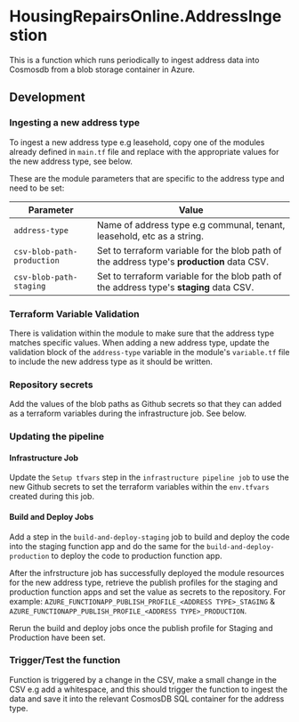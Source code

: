# HousingRepairsOnline.AddressIngestion

This is a function which runs periodically to ingest address data into Cosmosdb from a blob storage container in Azure.

## Development

### Ingesting a new address type

To ingest a new address type e.g leasehold, copy one of the modules already defined in  `main.tf` file and replace with the appropriate values for the new address type, see below.

These are the module parameters that are specific to the address type and need to be set:

| Parameter                  | Value                                                                                      |
| -------------------------- | ------------------------------------------------------------------------------------------ |
| `address-type`             | Name of address type e.g communal, tenant, leasehold, etc as a string.                     |
| `csv-blob-path-production` | Set to terraform variable for the blob path of the address type's **production** data CSV. |
| `csv-blob-path-staging`    | Set to terraform variable for the blob path of the address type's **staging** data CSV.    |

### Terraform Variable Validation

There is validation within the module to make sure that the address type matches specific values.
When adding a new address type, update the validation block of the `address-type` variable in the module's `variable.tf` file to include the new address type as it should be written.

### Repository secrets

Add the values of the blob paths as Github secrets so that they can added as a terraform variables during the infrastructure job. See below.

### Updating the pipeline

#### Infrastructure Job

Update the `Setup tfvars` step in the `infrastructure pipeline job` to use the new Github secrets to set the terraform variables within the `env.tfvars` created during this job.

#### Build and Deploy Jobs

Add a step in the `build-and-deploy-staging` job to build and deploy the code into the staging function app and do the same for the `build-and-deploy-production` to deploy the code to production function app.

After the infrstructure job has successfully deployed the module resources for the new address type, retrieve the publish profiles for the staging and production function apps and set the value as secrets to the repository. For example: `AZURE_FUNCTIONAPP_PUBLISH_PROFILE_<ADDRESS TYPE>_STAGING` & `AZURE_FUNCTIONAPP_PUBLISH_PROFILE_<ADDRESS TYPE>_PRODUCTION`.

Rerun the build and deploy jobs once the publish profile for Staging and Production have been set.

### Trigger/Test the function

Function is triggered by a change in the CSV, make a small change in the CSV e.g add a whitespace, and this should trigger the function to ingest the data and save it into the relevant CosmosDB SQL container for the address type.
